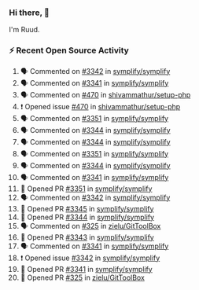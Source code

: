 ### Hi there, 👋

I'm Ruud.
 
### :zap: Recent Open Source Activity

<!--START_SECTION:activity-->
1. 🗣 Commented on [#3342](https://github.com/symplify/symplify/issues/3342) in [symplify/symplify](https://github.com/symplify/symplify)
2. 🗣 Commented on [#3341](https://github.com/symplify/symplify/issues/3341) in [symplify/symplify](https://github.com/symplify/symplify)
3. 🗣 Commented on [#470](https://github.com/shivammathur/setup-php/issues/470) in [shivammathur/setup-php](https://github.com/shivammathur/setup-php)
4. ❗️ Opened issue [#470](https://github.com/shivammathur/setup-php/issues/470) in [shivammathur/setup-php](https://github.com/shivammathur/setup-php)
5. 🗣 Commented on [#3351](https://github.com/symplify/symplify/issues/3351) in [symplify/symplify](https://github.com/symplify/symplify)
6. 🗣 Commented on [#3344](https://github.com/symplify/symplify/issues/3344) in [symplify/symplify](https://github.com/symplify/symplify)
7. 🗣 Commented on [#3344](https://github.com/symplify/symplify/issues/3344) in [symplify/symplify](https://github.com/symplify/symplify)
8. 🗣 Commented on [#3351](https://github.com/symplify/symplify/issues/3351) in [symplify/symplify](https://github.com/symplify/symplify)
9. 🗣 Commented on [#3344](https://github.com/symplify/symplify/issues/3344) in [symplify/symplify](https://github.com/symplify/symplify)
10. 🗣 Commented on [#3341](https://github.com/symplify/symplify/issues/3341) in [symplify/symplify](https://github.com/symplify/symplify)
11. 💪 Opened PR [#3351](https://github.com/symplify/symplify/pull/3351) in [symplify/symplify](https://github.com/symplify/symplify)
12. 🗣 Commented on [#3342](https://github.com/symplify/symplify/issues/3342) in [symplify/symplify](https://github.com/symplify/symplify)
13. 💪 Opened PR [#3345](https://github.com/symplify/symplify/pull/3345) in [symplify/symplify](https://github.com/symplify/symplify)
14. 💪 Opened PR [#3344](https://github.com/symplify/symplify/pull/3344) in [symplify/symplify](https://github.com/symplify/symplify)
15. 🗣 Commented on [#325](https://github.com/zielu/GitToolBox/issues/325) in [zielu/GitToolBox](https://github.com/zielu/GitToolBox)
16. 💪 Opened PR [#3343](https://github.com/symplify/symplify/pull/3343) in [symplify/symplify](https://github.com/symplify/symplify)
17. 🗣 Commented on [#3341](https://github.com/symplify/symplify/issues/3341) in [symplify/symplify](https://github.com/symplify/symplify)
18. ❗️ Opened issue [#3342](https://github.com/symplify/symplify/issues/3342) in [symplify/symplify](https://github.com/symplify/symplify)
19. 💪 Opened PR [#3341](https://github.com/symplify/symplify/pull/3341) in [symplify/symplify](https://github.com/symplify/symplify)
20. 💪 Opened PR [#325](https://github.com/zielu/GitToolBox/pull/325) in [zielu/GitToolBox](https://github.com/zielu/GitToolBox)
<!--END_SECTION:activity-->
